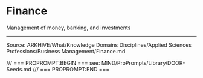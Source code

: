 # Finance

Management of money, banking, and investments

---
Source: ARKHIVE/What/Knowledge Domains Disciplines/Applied Sciences Professions/Business Management/Finance.md

/// === PROPROMPT:BEGIN ===
see: MIND/ProPrompts/Library/DOOR-Seeds.md
/// === PROPROMPT:END ===
